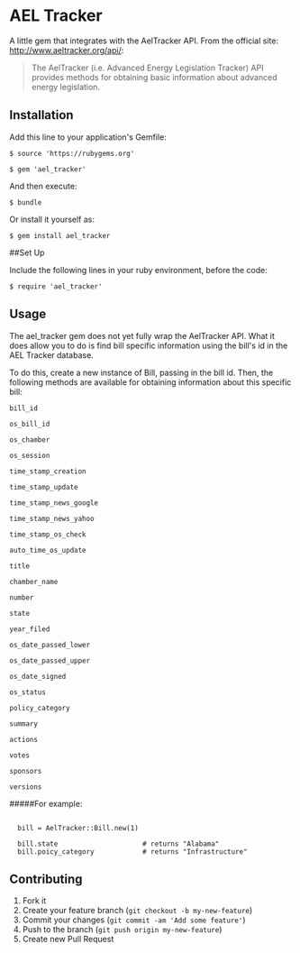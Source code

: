 # AEL Tracker

A little gem that integrates with the AelTracker API. From the official site: http://www.aeltracker.org/api/:

>The AelTracker (i.e. Advanced Energy Legislation Tracker) API provides methods for obtaining basic information about advanced energy legislation.


## Installation

Add this line to your application's Gemfile:

    $ source 'https://rubygems.org'

    $ gem 'ael_tracker'

And then execute:

    $ bundle

Or install it yourself as:

    $ gem install ael_tracker

##Set Up

Include the following lines in your ruby environment,
before the code:

    $ require 'ael_tracker'

## Usage

The ael_tracker gem does not yet fully wrap the AelTracker API.  What it does allow you to do is find bill specific information using the bill's id in the AEL Tracker database.

To do this, create a new instance of Bill, passing in the bill id.  Then, the following methods are available for obtaining information about this specific bill:

    bill_id

    os_bill_id

    os_chamber

    os_session

    time_stamp_creation

    time_stamp_update

    time_stamp_news_google

    time_stamp_news_yahoo

    time_stamp_os_check

    auto_time_os_update

    title

    chamber_name

    number

    state

    year_filed

    os_date_passed_lower

    os_date_passed_upper

    os_date_signed

    os_status

    policy_category

    summary

    actions

    votes

    sponsors

    versions

#####For example:

<pre><code>
  bill = AelTracker::Bill.new(1)

  bill.state                     # returns "Alabama"
  bill.poicy_category            # returns "Infrastructure"
</code></pre>


## Contributing

1. Fork it
2. Create your feature branch (`git checkout -b my-new-feature`)
3. Commit your changes (`git commit -am 'Add some feature'`)
4. Push to the branch (`git push origin my-new-feature`)
5. Create new Pull Request
